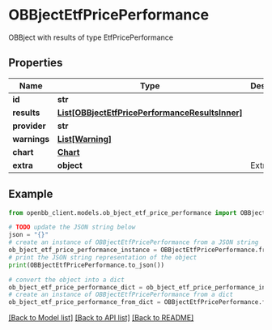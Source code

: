 # OBBjectEtfPricePerformance

OBBject with results of type EtfPricePerformance

## Properties

Name | Type | Description | Notes
------------ | ------------- | ------------- | -------------
**id** | **str** |  | [optional] 
**results** | [**List[OBBjectEtfPricePerformanceResultsInner]**](OBBjectEtfPricePerformanceResultsInner.md) |  | [optional] 
**provider** | **str** |  | [optional] 
**warnings** | [**List[Warning]**](Warning.md) |  | [optional] 
**chart** | [**Chart**](Chart.md) |  | [optional] 
**extra** | **object** | Extra info. | [optional] 

## Example

```python
from openbb_client.models.ob_bject_etf_price_performance import OBBjectEtfPricePerformance

# TODO update the JSON string below
json = "{}"
# create an instance of OBBjectEtfPricePerformance from a JSON string
ob_bject_etf_price_performance_instance = OBBjectEtfPricePerformance.from_json(json)
# print the JSON string representation of the object
print(OBBjectEtfPricePerformance.to_json())

# convert the object into a dict
ob_bject_etf_price_performance_dict = ob_bject_etf_price_performance_instance.to_dict()
# create an instance of OBBjectEtfPricePerformance from a dict
ob_bject_etf_price_performance_from_dict = OBBjectEtfPricePerformance.from_dict(ob_bject_etf_price_performance_dict)
```
[[Back to Model list]](../README.md#documentation-for-models) [[Back to API list]](../README.md#documentation-for-api-endpoints) [[Back to README]](../README.md)


